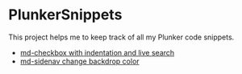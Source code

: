 # PlunkerSnippets
This project helps me to keep track of all my Plunker code snippets.

- [md-checkbox with indentation and live search](https://plnkr.co/edit/xnJjeM?p=info) 
- [md-sidenav change backdrop color](https://plnkr.co/edit/sCSNQj?p=info)
